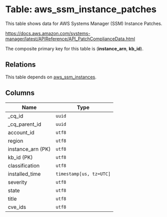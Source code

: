 # Table: aws_ssm_instance_patches

This table shows data for AWS Systems Manager (SSM) Instance Patches.

https://docs.aws.amazon.com/systems-manager/latest/APIReference/API_PatchComplianceData.html

The composite primary key for this table is (**instance_arn**, **kb_id**).

## Relations

This table depends on [aws_ssm_instances](aws_ssm_instances.md).

## Columns

| Name          | Type          |
| ------------- | ------------- |
|_cq_id|`uuid`|
|_cq_parent_id|`uuid`|
|account_id|`utf8`|
|region|`utf8`|
|instance_arn (PK)|`utf8`|
|kb_id (PK)|`utf8`|
|classification|`utf8`|
|installed_time|`timestamp[us, tz=UTC]`|
|severity|`utf8`|
|state|`utf8`|
|title|`utf8`|
|cve_ids|`utf8`|